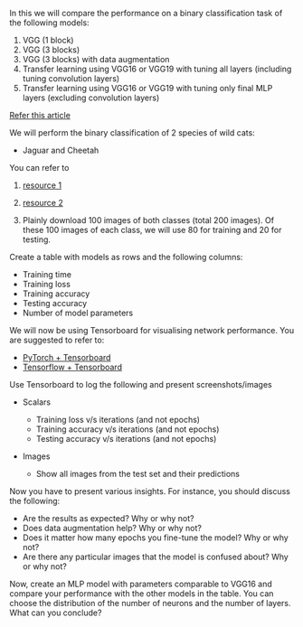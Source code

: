In this we will compare the performance on a binary classification task of the following models: 
1) VGG (1 block) 
2) VGG (3 blocks)
3) VGG (3 blocks) with data augmentation
4) Transfer learning using VGG16 or VGG19 with tuning all layers (including tuning convolution layers)
5) Transfer learning using VGG16 or VGG19 with tuning only final MLP layers (excluding convolution layers)

    
[Refer this article](https://machinelearningmastery.com/how-to-develop-a-convolutional-neural-network-to-classify-photos-of-dogs-and-cats/) 

We will perform the binary classification of 2 species of wild cats:
- Jaguar and Cheetah
     
You can refer to 
1) [resource 1](https://python.plainenglish.io/how-to-automatically-download-bulk-images-for-your-dataset-using-python-f1efffba7a03)

2) [resource 2](https://github.com/JorgePoblete/DuckDuckGoImages) 

3) Plainly download 100 images of both classes (total 200 images). Of these 100 images of each class, we will use 80 for training and 20 for testing.
     
     
Create a table with models as rows and the following columns:
- Training time
- Training loss
- Training accuracy
- Testing accuracy
- Number of model parameters

We will now be using Tensorboard for visualising network performance. You are suggested to refer to:
- [PyTorch + Tensorboard](https://www.youtube.com/watch?v=RLqsxWaQdHE)
- [Tensorflow + Tensorboard](https://www.youtube.com/watch?v=k7KfYXXrOj0)

    
Use Tensorboard to log the following and present screenshots/images
- Scalars
    - Training loss v/s iterations (and not epochs)
    - Training accuracy v/s iterations (and not epochs)
    - Testing accuracy v/s iterations (and not epochs)

- Images
    - Show all images from the test set and their predictions


Now you have to present various insights. For instance, you should discuss the following:
- Are the results as expected? Why or why not?
- Does data augmentation help? Why or why not?
- Does it matter how many epochs you fine-tune the model? Why or why not?
- Are there any particular images that the model is confused about? Why or why not?
    

Now, create an MLP model with parameters comparable to VGG16 and compare your performance with the other models in the table. You can choose the distribution of the number of neurons and the number of layers. What can you conclude?